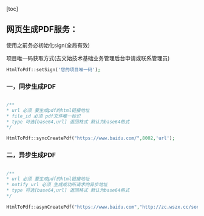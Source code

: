 [toc]
## 网页生成PDF服务：

使用之前务必初始化sign(全局有效)

项目唯一码获取方式(去文始技术基础业务管理后台申请或联系管理员)
```php
HtmlToPdf::setSign('您的项目唯一码');
```

### 一，同步生成PDF 

```php

/**
* url 必须 要生成pdf的html链接地址
* file_id 必须 pdf文件唯一标识
* type 可选[base64,url] 返回格式 默认为base64格式
*/

HtmlToPdf::syncCreatePdf("https://www.baidu.com/",8002,'url');
```

### 二，异步生成PDF 

```php

/**
* url 必须 要生成pdf的html链接地址
* notify_url 必须 生成成功所请求的异步地址
* type 可选[base64,url] 返回格式 默认为base64格式
*/

HtmlToPdf::asynCreatePdf("https://www.baidu.com","http://zc.wszx.cc/songtest-pdf.html",'url');